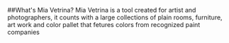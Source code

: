 ##What's Mia Vetrina?
Mia Vetrina is a tool created for artist and photographers, it counts with a large collections of plain rooms, furniture, art work and color pallet that fetures colors from recognized paint companies 
